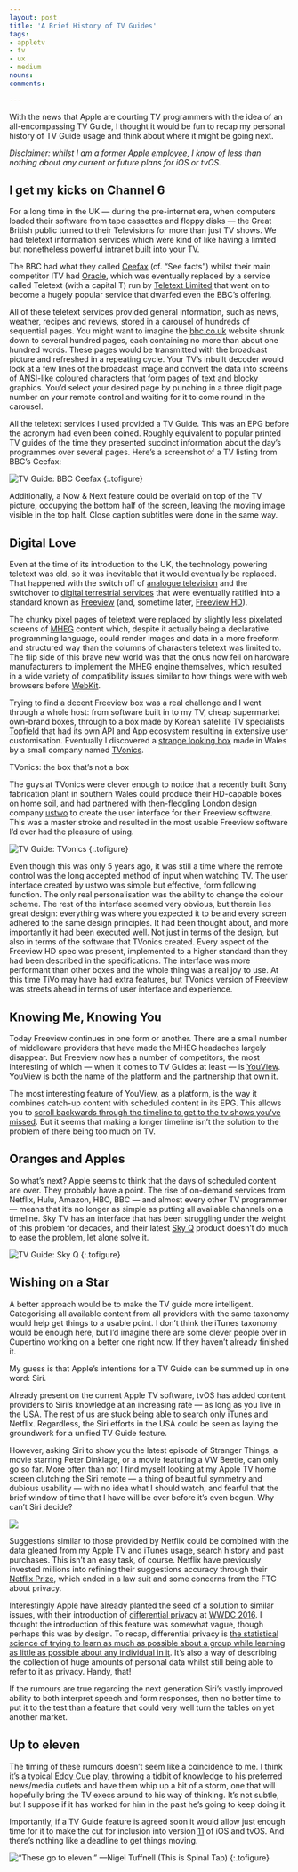 ```yaml
---
layout: post
title: 'A Brief History of TV Guides'
tags:
- appletv
- tv
- ux
- medium
nouns:
comments: 

---
```


With the news that Apple are courting TV programmers with the idea of an all-encompassing TV Guide, I thought it would be fun to recap my personal history of TV Guide usage and think about where it might be going next.

_Disclaimer: whilst I am a former Apple employee, I know of less than nothing about any current or future plans for iOS or tvOS._

I get my kicks on Channel 6
---------------------------

For a long time in the UK — during the pre-internet era, when computers loaded their software from tape cassettes and floppy disks — the Great British public turned to their Televisions for more than just TV shows. We had teletext information services which were kind of like having a limited but nonetheless powerful intranet built into your TV.

The BBC had what they called [Ceefax](https://en.wikipedia.org/wiki/Ceefax) (cf. “See facts”) whilst their main competitor ITV had [Oracle](https://en.wikipedia.org/wiki/ORACLE_(teletext)), which was eventually replaced by a service called Teletext (with a capital T) run by [Teletext Limited](https://en.wikipedia.org/wiki/Teletext_Ltd.) that went on to become a hugely popular service that dwarfed even the BBC’s offering.

All of these teletext services provided general information, such as news, weather, recipes and reviews, stored in a carousel of hundreds of sequential pages. You might want to imagine the [bbc.co.uk](https://www.bbc.co.uk) website shrunk down to several hundred pages, each containing no more than about one hundred words. These pages would be transmitted with the broadcast picture and refreshed in a repeating cycle. Your TV’s inbuilt decoder would look at a few lines of the broadcast image and convert the data into screens of [ANSI](https://en.wikipedia.org/wiki/ANSI_escape_code)\-like coloured characters that form pages of text and blocky graphics. You’d select your desired page by punching in a three digit page number on your remote control and waiting for it to come round in the carousel.

All the teletext services I used provided a TV Guide. This was an EPG before the acronym had even been coined. Roughly equivalent to popular printed TV guides of the time they presented succinct information about the day’s programmes over several pages. Here’s a screenshot of a TV listing from BBC’s Ceefax:

![](https://miro.medium.com/max/1008/1*WSph9kUyJtT2L_onAyGAXA.png "TV Guide: BBC Ceefax")
{:.tofigure}

Additionally, a Now & Next feature could be overlaid on top of the TV picture, occupying the bottom half of the screen, leaving the moving image visible in the top half. Close caption subtitles were done in the same way.

Digital Love
------------

Even at the time of its introduction to the UK, the technology powering teletext was old, so it was inevitable that it would eventually be replaced. That happened with the switch off of [analogue television](https://en.wikipedia.org/wiki/Analogue_television_in_the_United_Kingdom) and the switchover to [digital terrestrial services](https://en.wikipedia.org/wiki/Digital_television) that were eventually ratified into a standard known as [Freeview](https://en.wikipedia.org/wiki/Freeview_(UK)) (and, sometime later, [Freeview HD](https://en.wikipedia.org/wiki/Freeview_(UK)#Freeview_HD)).

The chunky pixel pages of teletext were replaced by slightly less pixelated screens of [MHEG](https://en.wikipedia.org/wiki/MHEG-5) content which, despite it actually being a declarative programming language, could render images and data in a more freeform and structured way than the columns of characters teletext was limited to. The flip side of this brave new world was that the onus now fell on hardware manufacturers to implement the MHEG engine themselves, which resulted in a wide variety of compatibility issues similar to how things were with web browsers before [WebKit](https://webkit.org).

Trying to find a decent Freeview box was a real challenge and I went through a whole host: from software built in to my TV, cheap supermarket own-brand boxes, through to a box made by Korean satellite TV specialists [Topfield](https://en.wikipedia.org/wiki/Topfield) that had its own API and App ecosystem resulting in extensive user customisation. Eventually I discovered a [strange looking box](https://www.youtube.com/watch?v=qenPqNwjazk) made in Wales by a small company named [TVonics](https://en.wikipedia.org/wiki/TVonics).

TVonics: the box that’s not a box

The guys at TVonics were clever enough to notice that a recently built Sony fabrication plant in southern Wales could produce their HD-capable boxes on home soil, and had partnered with then-fledgling London design company [ustwo](https://www.ustwo.com) to create the user interface for their Freeview software. This was a master stroke and resulted in the most usable Freeview software I’d ever had the pleasure of using.

![](https://miro.medium.com/max/1400/1*91Qy90glqxsJQoGFWC41CQ.jpeg "TV Guide: TVonics")
{:.tofigure}

Even though this was only 5 years ago, it was still a time where the remote control was the long accepted method of input when watching TV. The user interface created by ustwo was simple but effective, form following function. The only real personalisation was the ability to change the colour scheme. The rest of the interface seemed very obvious, but therein lies great design: everything was where you expected it to be and every screen adhered to the same design principles. It had been thought about, and more importantly it had been executed well. Not just in terms of the design, but also in terms of the software that TVonics created. Every aspect of the Freeview HD spec was present, implemented to a higher standard than they had been described in the specifications. The interface was more performant than other boxes and the whole thing was a real joy to use. At this time TiVo may have had extra features, but TVonics version of Freeview was streets ahead in terms of user interface and experience.

Knowing Me, Knowing You
-----------------------

Today Freeview continues in one form or another. There are a small number of middleware providers that have made the MHEG headaches largely disappear. But Freeview now has a number of competitors, the most interesting of which — when it comes to TV Guides at least — is [YouView](https://en.wikipedia.org/wiki/YouView). YouView is both the name of the platform and the partnership that own it.

The most interesting feature of YouView, as a platform, is the way it combines catch-up content with scheduled content in its EPG. This allows you to [scroll backwards through the timeline to get to the tv shows you’ve missed](http://www.youview.com/features/). But it seems that making a longer timeline isn’t the solution to the problem of there being too much on TV.

Oranges and Apples
------------------

So what’s next? Apple seems to think that the days of scheduled content are over. They probably have a point. The rise of on-demand services from Netflix, Hulu, Amazon, HBO, BBC — and almost every other TV programmer — means that it’s no longer as simple as putting all available channels on a timeline. Sky TV has an interface that has been struggling under the weight of this problem for decades, and their latest [Sky Q](http://www.sky.com/shop/tv/sky-q/overview/) product doesn’t do much to ease the problem, let alone solve it.

![](https://miro.medium.com/max/1400/1*2eklqpXtNnroW_oQ9AhZIA.jpeg "TV Guide: Sky Q")
{:.tofigure}

Wishing on a Star
-----------------

A better approach would be to make the TV guide more intelligent. Categorising all available content from all providers with the same taxonomy would help get things to a usable point. I don’t think the iTunes taxonomy would be enough here, but I’d imagine there are some clever people over in Cupertino working on a better one right now. If they haven’t already finished it.

My guess is that Apple’s intentions for a TV Guide can be summed up in one word: Siri.

Already present on the current Apple TV software, tvOS has added content providers to Siri’s knowledge at an increasing rate — as long as you live in the USA. The rest of us are stuck being able to search only iTunes and Netflix. Regardless, the Siri efforts in the USA could be seen as laying the groundwork for a unified TV Guide feature.

However, asking Siri to show you the latest episode of Stranger Things, a movie starring Peter Dinklage, or a movie featuring a VW Beetle, can only go so far. More often than not I find myself looking at my Apple TV home screen clutching the Siri remote — a thing of beautiful symmetry and dubious usability — with no idea what I should watch, and fearful that the brief window of time that I have will be over before it’s even begun. Why can’t Siri decide?

![](https://miro.medium.com/max/1400/1*1w4mMS-TuykT96eTqumcdQ.jpeg)

Suggestions similar to those provided by Netflix could be combined with the data gleaned from my Apple TV and iTunes usage, search history and past purchases. This isn’t an easy task, of course. Netflix have previously invested millions into refining their suggestions accuracy through their [Netflix Prize](https://en.wikipedia.org/wiki/Netflix_Prize), which ended in a law suit and some concerns from the FTC about privacy.

Interestingly Apple have already planted the seed of a solution to similar issues, with their introduction of [differential privacy](https://en.wikipedia.org/wiki/Differential_privacy) at [WWDC 2016](https://developer.apple.com/wwdc/). I thought the introduction of this feature was somewhat vague, though perhaps this was by design. To recap, differential privacy is [the statistical science of trying to learn as much as possible about a group while learning as little as possible about any individual in it](https://www.wired.com/2016/06/apples-differential-privacy-collecting-data/). It’s also a way of describing the collection of huge amounts of personal data whilst still being able to refer to it as privacy. Handy, that!

If the rumours are true regarding the next generation Siri’s vastly improved ability to both interpret speech and form responses, then no better time to put it to the test than a feature that could very well turn the tables on yet another market.

Up to eleven
------------

The timing of these rumours doesn’t seem like a coincidence to me. I think it’s a typical [Eddy Cue](https://en.wikipedia.org/wiki/Eddy_Cue) play, throwing a tidbit of knowledge to his preferred news/media outlets and have them whip up a bit of a storm, one that will hopefully bring the TV execs around to his way of thinking. It’s not subtle, but I suppose if it has worked for him in the past he’s going to keep doing it.

Importantly, if a TV Guide feature is agreed soon it would allow just enough time for it to make the cut for inclusion into version [11](https://en.wikipedia.org/wiki/Up_to_eleven) of iOS and tvOS. And there’s nothing like a deadline to get things moving.

![](https://miro.medium.com/max/1246/1*NMys6bsxcP3Eo-8vIFgndQ.jpeg "“These go to eleven.” —Nigel Tuffnell (This is Spinal Tap)")
{:.tofigure}
